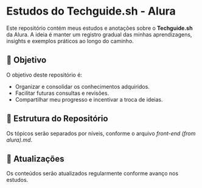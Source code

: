 # Estudos do Techguide.sh - Alura  

Este repositório contém meus estudos e anotações sobre o **Techguide.sh** da Alura. A ideia é manter um registro gradual das minhas aprendizagens, insights e exemplos práticos ao longo do caminho.  

## 🎯 Objetivo  
O objetivo deste repositório é:  
- Organizar e consolidar os conhecimentos adquiridos.  
- Facilitar futuras consultas e revisões.  
- Compartilhar meu progresso e incentivar a troca de ideias.  

## 📂 Estrutura do Repositório  
Os tópicos serão separados por níveis, conforme o arquivo _front-end (from alura).md_.
## 🔄 Atualizações  
Os conteúdos serão atualizados regularmente conforme avanço nos estudos.  
